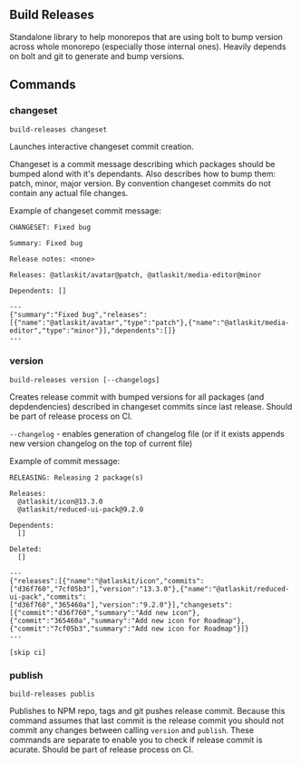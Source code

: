 ## Build Releases

Standalone library to help monorepos that are using bolt to bump version across whole monorepo (especially those internal ones). Heavily depends on bolt and git to generate and bump versions.

## Commands

### changeset

```
build-releases changeset
```
Launches interactive changeset commit creation. 

Changeset is a commit message describing which packages should be bumped alond with it's dependants. Also describes how to bump them: patch, minor, major version. By convention changeset commits do not contain any actual file changes. 

Example of changeset commit message:
```
CHANGESET: Fixed bug

Summary: Fixed bug

Release notes: <none>

Releases: @atlaskit/avatar@patch, @atlaskit/media-editor@minor

Dependents: []

---
{"summary":"Fixed bug","releases":[{"name":"@atlaskit/avatar","type":"patch"},{"name":"@atlaskit/media-editor","type":"minor"}],"dependents":[]}
---
```

### version

```
build-releases version [--changelogs]
```
Creates release commit with bumped versions for all packages (and depdendencies) described in changeset commits since last release. Should be part of release process on CI.

`--changelog` - enables generation of changelog file (or if it exists appends new version changelog on the top of current file)

Example of commit message:

```
RELEASING: Releasing 2 package(s)

Releases:
  @atlaskit/icon@13.3.0
  @atlaskit/reduced-ui-pack@9.2.0

Dependents:
  []

Deleted:
  []

---
{"releases":[{"name":"@atlaskit/icon","commits":["d36f760","7cf05b3"],"version":"13.3.0"},{"name":"@atlaskit/reduced-ui-pack","commits":["d36f760","365460a"],"version":"9.2.0"}],"changesets":[{"commit":"d36f760","summary":"Add new icon"},{"commit":"365460a","summary":"Add new icon for Roadmap"},{"commit":"7cf05b3","summary":"Add new icon for Roadmap"}]}
---

[skip ci]
```
### publish

```
build-releases publis
```

Publishes to NPM repo, tags and git pushes release commit. Because this command assumes that last commit is the release commit you should not commit any changes between calling `version` and `publish`. These commands are separate to enable you to check if release commit is acurate. Should be part of release process on CI.

